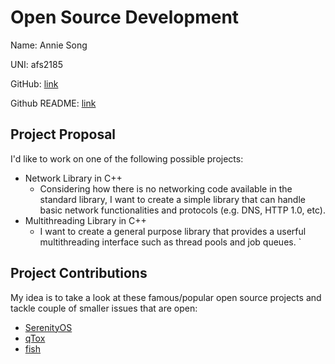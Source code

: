 # Open Source Development

Name: Annie Song

UNI: afs2185

GitHub: [link](https://github.com/afsong)

Github README: [link](https://github.com/afsong/afsong/blob/master/README.md)


## Project Proposal
I'd like to work on one of the following possible projects:
- Network Library in C++
    - Considering how there is no networking code available in the standard library, I want to create a simple library that can handle basic network functionalities and protocols (e.g. DNS, HTTP 1.0, etc).
- Multithreading Library in C++
    - I want to create a general purpose library that provides a userful multithreading interface such as thread pools and job queues.
    `

## Project Contributions
My idea is to take a look at these famous/popular open source projects and tackle couple of smaller issues that are open:
- [SerenityOS](https://github.com/SerenityOS/serenity)
- [qTox](https://github.com/qTox/qTox)
- [fish](https://github.com/fish-shell/fish-shell)
